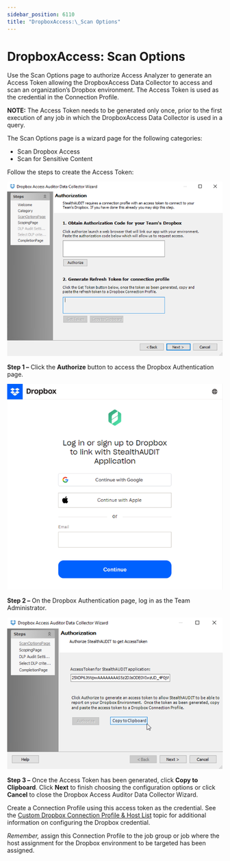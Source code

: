 ```yaml
---
sidebar_position: 6110
title: "DropboxAccess:\_Scan Options"
---
```


# DropboxAccess: Scan Options

Use the Scan Options page to authorize Access Analyzer to generate an Access Token allowing the DropboxAccess Data Collector to access and scan an organization’s Dropbox environment. The Access Token is used as the credential in the Connection Profile.

**NOTE:** The Access Token needs to be generated only once, prior to the first execution of any job in which the DropboxAccess Data Collector is used in a query.

The Scan Options page is a wizard page for the following categories:

* Scan Dropbox Access
* Scan for Sensitive Content

Follow the steps to create the Access Token:

![Dropbox Access Auditor Data Collector Wizard Scan Options page](../../../../../../../static/images/AccessAnalyzer_12.0/Content/Resources/Images/EnterpriseAuditor/Admin/DataCollector/DropboxAccess/ScanOptions.png "Dropbox Access Auditor Data Collector Wizard Scan Options page")

**Step 1 –** Click the **Authorize** button to access the Dropbox Authentication page.

![Dropbox Log in page](../../../../../../../static/images/AccessAnalyzer_12.0/Content/Resources/Images/EnterpriseAuditor/Admin/DataCollector/DropboxAccess/ScanOptionsDropboxLogin.png "Dropbox Log in page")

**Step 2 –** On the Dropbox Authentication page, log in as the Team Administrator.

![Copy Access Token](../../../../../../../static/images/AccessAnalyzer_12.0/Content/Resources/Images/EnterpriseAuditor/Admin/DataCollector/DropboxAccess/ScanOptionsAccessToken.png "Copy Access Token")

**Step 3 –** Once the Access Token has been generated, click **Copy to Clipboard**. Click **Next** to finish choosing the configuration options or click **Cancel** to close the Dropbox Access Auditor Data Collector Wizard.

Create a Connection Profile using this access token as the credential. See the [Custom Dropbox Connection Profile & Host List](ConfigureJob "Custom Dropbox Connection Profile & Host List") topic for additional information on configuring the Dropbox credential.

*Remember,* assign this Connection Profile to the job group or job where the host assignment for the Dropbox environment to be targeted has been assigned.